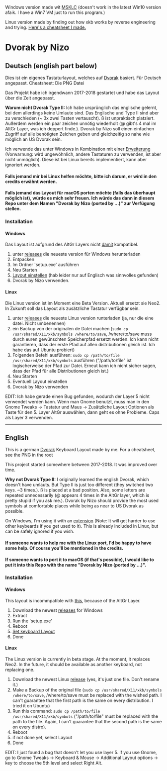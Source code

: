 Windows version made wit [MSKLC](https://www.microsoft.com/en-us/download/details.aspx?id=22339) (doesn't work in the latest Win10 version afaik. I have a Win7 VM just to run this program.)

Linux version made by finding out how xkb works by reverse engineering and trying. [Here's a cheatsheet I made.](https://github.com/thenizo/xkb-symbols-reference)

# Dvorak by Nizo

## Deutsch (english part below)

Dies ist ein eigenes Tastaturlayout, welches auf [Dvorak](https://de.wikipedia.org/wiki/Dvorak-Tastaturbelegung) basiert. Für Deutsch angepasst. Cheatsheet: Die PNG Datei

Das Projekt habe ich irgendwann 2017-2018 gestartet und habe das Layout über die Zeit angepasst.

**Warum nicht Dvorak Type II:** Ich habe ursprünglich das englische gelernt, bei dem allerdings keine Umlaute sind. Das Englische und Type II sind aber zu verschieden (~ 3x zwei Tasten vertauscht). ß ist unpraktisch platziert. Außerdem werden ein paar zeichen unnötig wiederholt (@ gibt's 4 mal im AltGr Layer, was ich deppert finde.). Dvorak by Nizo soll einen einfachen Zugriff auf alle benötigten Zeichen geben und gleichzeitig so nahe wie möglich an US Dvorak sein.

Ich verwende das unter Windows in Kombination mit einer [Erweiterung](https://github.com/theNizo/NizosUltimateKeyboard) (Vorwarnung: wird ungewöhnlich, andere Tastaturen zu verwenden, ist aber nicht unmöglich). Diese ist bei Linux bereits implementiert, kann aber ignoriert werden.

#### Falls jemand mir bei Linux helfen möchte, bitte ich darum, er wird in den credits erwähnt werden.

#### Falls jemand das Layout für macOS porten möchte (falls das überhaupt möglich ist), würde es mich sehr freuen. Ich würde das dann in diesem Repo unter dem Namen "Dvorak by Nizo (ported by ...)" zur Verfügung stellen.

### Installation

#### Windows

Das Layout ist aufgrund des AltGr Layers nicht [damit](https://github.com/kentonv/dvorak-qwerty) kompatibel.

1. unter [releases](https://github.com/theNizo/DvorakByNizo-German/releases) die neueste version für Windows herunterladen
2. Entpacken
3. Im Ordner 'setup.exe' ausführen
4. Neu Starten
5. [Layout einstellen](https://www.windowscentral.com/how-change-your-keyboard-layout-windows-10) (hab leider nur auf Englisch was sinnvolles gefunden)
6. Dvorak by Nizo verwenden.

#### Linux

Die Linux version ist im Moment eine Beta Version. Aktuell ersetzt sie Neo2. In Zukunft soll das Layout als zusätzliche Tastatur verfügbar sein.

1. unter [releases](https://github.com/theNizo/DvorakByNizo-German/releases) die neueste Linux version runterladen (ja, nur die eine datei. Nicht umbenennen)
2. ein Backup von der originalen de Datei machen (`sudo cp /usr/shared/X11/xkb/symbols /where/to/save`, /where/to/save muss durch euren gewünschten Speicherpfad ersetzt werden. Ich kann nicht garantieren, dass der erste Pfad auf allen distributionen gleich ist. Ich habe das auf Ubuntu probiert)
3. Folgenden Befehl ausführen: `sudo cp /path/to/file /usr/shared/X11/xkb/symbols` ausführen ("/path/to/file" ist logischerweise der Pfad zur Datei. Erneut kann ich nicht sicher sagen, dass der Pfad für alle Distributionen gleich ist.)
4. Neu Starten
5. Eventuell Layout einstellen
6. Dvorak by Nizo verwenden

EDIT: Ich habe gerade einen Bug gefunden, wodurch der Layer 5 nicht verwendet werden kann. Wenn man Gnome benutzt, muss man in den Gnome Tweaks -> Tastatur und Maus -> Zusätzliche Layout Optionen als Taste für den 5. Layer AltGr auswählen, dann geht es ohne Probleme. Caps als Layer 3 verwenden.

------

## English

This is a german [Dvorak](https://en.wikipedia.org/wiki/Dvorak_Simplified_Keyboard) Keyboard Layout made by me. For a cheatsheet, see the PNG in the root

This project started somewhere between 2017-2018. It was improved over time.

**Why not Dvorak Type II:** I originally learned the english Dvorak, which doesn't have umlauts. But Type II is just too different (they switched two keys. ~3 times.). ß is placed at a bad position. Also, some letters are repeated unnecessarily (@ appears 4 times in the AltGr layer, which is pretty stupid if you ask me.). Dvorak by Nizo should provide the most used symbols at comfortable places while being as near to US Dvorak as possible.

On Windows, I'm using it with an [extension](https://github.com/theNizo/NizosUltimateKeyboard) (Note: It will get harder to use other keybeards if you get used to it). This is already included in Linux, but can be safely ignored if you wish.

#### If someone wants to help me with the Linux port, I'd be happy to have some help. Of course you'll be mentioned in the credits.

#### If someone wants to port it to macOS (if that's possible), I would like to put it into this Repo with the name "Dvorak by Nizo (ported by ...)".

### Installation

#### Windows

This layout is incommpatible with [this](https://github.com/kentonv/dvorak-qwerty), because of the AltGr Layer.

1. Download the newest [releases](https://github.com/theNizo/DvorakByNizo-German/releases) for Windows
2. Extract
3. Run the 'setup.exe'
4. Reboot
5. [Set keyboard Layout](https://www.windowscentral.com/how-change-your-keyboard-layout-windows-10)
6. Done

#### Linux

The Linux version is currently in beta stage. At the moment, it replaces Neo2. In the future, it should be available as another keyboard, not replacing one.

1. Download the newest Linux [release](https://github.com/theNizo/DvorakByNizo-German/releases) (yes, it's just one file. Don't rename it.)
2. Make a Backup of the original file (`sudo cp /usr/shared/X11/xkb/symbols /where/to/save`, /where/to/save must be replaced with the wished path. I can't guarantee that the first path is the same on every distribution. I tried it on Ubuntu)
3. Run this command: `sudo cp /path/to/file /usr/shared/X11/xkb/symbols` ("/path/to/file" must be replaced with the path to the file. Again, I can't guarantee that the second path is the same on every distro).
4. Reboot
5. if not done yet, select Layout
6. Done

EDIT: I just found a bug that doesn't let you use layer 5. if you use Gnome, go to Gnome Tweaks -> Keyboard & Mouse -> Additional Layout options -> key to choose the 5th level and select Right Alt.
